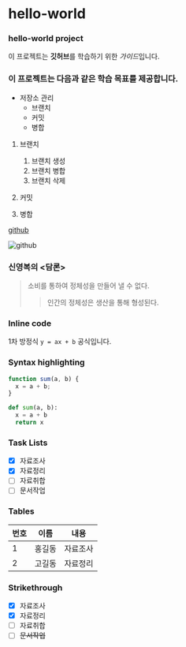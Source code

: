 # hello-world
### hello-world project

이 프로젝트는 **깃허브**를 학습하기 위한 *가이드*입니다.

### 이 프로젝트는 다음과 같은 학습 목표를 제공합니다.
* 저장소 관리
    * 브랜치
    * 커밋
    * 병합
 
1. 브랜치
   1. 브랜치 생성
   2. 브랜치 병합
   3. 브랜치 삭제

1. 커밋
1. 병합

[github](https://github.com)

![github](https://github.com/images/logo.jpg)


### 신영복의 <담론>
> 소비를 통하여 정체성을 만들어 낼 수 없다.
>> 인간의 정체성은 생산을 통해 형성된다.

### Inline code
1차 방정식 `y = ax + b` 공식입니다.

### Syntax highlighting
```javascript
function sum(a, b) {
  x = a + b;
}
```

```python
def sum(a, b):
  x = a + b
  return x
```

### Task Lists
- [x] 자료조사
- [x] 자료정리
- [ ] 자료취합
- [ ] 문서작업

### Tables
번호 | 이름 | 내용
-----|-----|-----
1 | 홍길동 | 자료조사
2 | 고길동 | 자료정리

### Strikethrough
- [x] 자료조사
- [x] 자료정리
- [ ] 자료취합
- [ ] ~~문서작업~~
